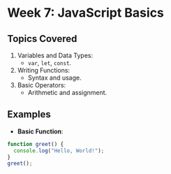 # Week 7: JavaScript Basics

## Topics Covered

1. Variables and Data Types:
   - `var`, `let`, `const`.
2. Writing Functions:
   - Syntax and usage.
3. Basic Operators:
   - Arithmetic and assignment.

## Examples

- **Basic Function**:

```javascript
function greet() {
  console.log("Hello, World!");
}
greet();
```
